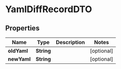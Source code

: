 # YamlDiffRecordDTO

## Properties
Name | Type | Description | Notes
------------ | ------------- | ------------- | -------------
**oldYaml** | **String** |  |  [optional]
**newYaml** | **String** |  |  [optional]
